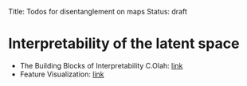 Title: Todos for disentanglement on maps
Status: draft

# Interpretability of the latent space
- The Building Blocks of Interpretability C.Olah: [link](https://distill.pub/2018/building-blocks/)
- Feature Visualization: [link](https://distill.pub/2017/feature-visualization/)